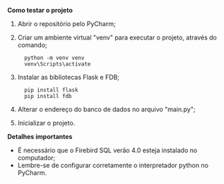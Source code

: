 **Como testar o projeto**

1. Abrir o repositório pelo PyCharm;

2. Criar um ambiente virtual "venv" para executar o projeto, através do comando;
   ```
     python -m venv venv
     venv\Scripts\activate
   ```

3. Instalar as bibliotecas Flask e FDB;
   ```
     pip install flask
     pip install fdb
   ```

4. Alterar o endereço do banco de dados no arquivo "main.py";

5. Inicializar o projeto.


**Detalhes importantes**
- É necessário que o Firebird SQL verão 4.0 esteja instalado no computador;
- Lembre-se de configurar corretamente o interpretador python no PyCharm.

